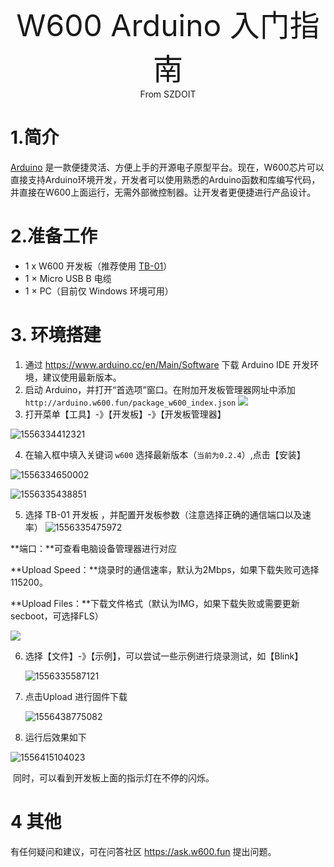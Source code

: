 
<center><font size=10>W600 Arduino 入门指南</center></font>
<center> From SZDOIT</center>

# 1.简介

[Arduino](https://baike.baidu.com/item/Arduino) 是一款便捷灵活、方便上手的开源电子原型平台。现在，W600芯片可以直接支持Arduino环境开发，开发者可以使用熟悉的Arduino函数和库编写代码，并直接在W600上面运行，无需外部微控制器。让开发者更便捷进行产品设计。

# 2.准备工作

-  1 x W600 开发板（推荐使用 [TB-01](http://shop.thingsturn.com)）
-  1 × Micro USB B 电缆
-  1 × PC（目前仅 Windows 环境可用）

# 3. 环境搭建

1. 通过 https://www.arduino.cc/en/Main/Software 下载 Arduino IDE 开发环境，建议使用最新版本。
2. 启动 Arduino，并打开“首选项”窗口。在附加开发板管理器网址中添加`http://arduino.w600.fun/package_w600_index.json`
![](https://github.com/SmartArduino/zhdocs/raw/master/W_Series/W600/start/arduino/1556334078542.png)
3. 打开菜单【工具】-》【开发板】-》【开发板管理器】

![1556334412321](https://github.com/SmartArduino/zhdocs/raw/master/W_Series/W600/start/arduino/1556334412321.png)

4. 在输入框中填入关键词 `w600` 选择最新版本（`当前为0.2.4`）,点击【安装】

![1556334650002](https://github.com/SmartArduino/zhdocs/raw/master/W_Series/W600/start/arduino/1556334650002.png)

![1556335438851](https://github.com/SmartArduino/zhdocs/raw/master/W_Series/W600/start/arduino/1556335438851.png)

5. 选择 TB-01 开发板 ，并配置开发板参数（注意选择正确的通信端口以及速率）
 ![1556335475972](https://github.com/SmartArduino/zhdocs/raw/master/W_Series/W600/start/arduino/1556335475972.png)

**端口：**可查看电脑设备管理器进行对应

**Upload Speed：**烧录时的通信速率，默认为2Mbps，如果下载失败可选择115200。

**Upload Files：**下载文件格式（默认为IMG，如果下载失败或需要更新secboot，可选择FLS）

 ![](https://github.com/SmartArduino/zhdocs/raw/master/W_Series/W600/start/arduino/28194943723.jpeg)

6. 选择【文件】-》【示例】，可以尝试一些示例进行烧录测试，如【Blink】

   ![1556335587121](https://github.com/SmartArduino/zhdocs/raw/master/W_Series/W600/start/arduino/1556335587121.png)

7. 点击Upload 进行固件下载

      ![1556438775082](https://github.com/SmartArduino/zhdocs/raw/master/W_Series/W600/start/arduino/1556438775082.png)

8.  运行后效果如下

![1556415104023](https://github.com/SmartArduino/zhdocs/raw/master/W_Series/W600/start/arduino/1556415104023.png)

​	同时，可以看到开发板上面的指示灯在不停的闪烁。

# 4 其他

有任何疑问和建议，可在问答社区 https://ask.w600.fun 提出问题。